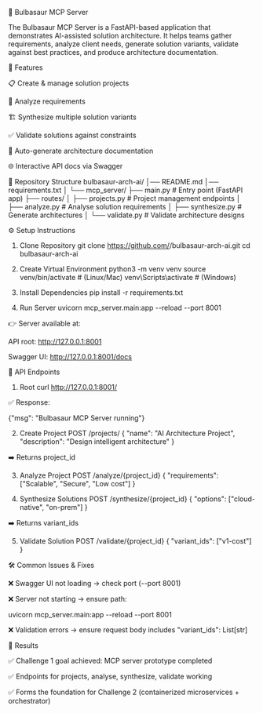 🐲 Bulbasaur MCP Server

The Bulbasaur MCP Server is a FastAPI-based application that demonstrates AI-assisted solution architecture.
It helps teams gather requirements, analyze client needs, generate solution variants, validate against best practices, and produce architecture documentation.

🚀 Features

📋 Create & manage solution projects

🔎 Analyze requirements

🏗️ Synthesize multiple solution variants

✅ Validate solutions against constraints

📑 Auto-generate architecture documentation

🌐 Interactive API docs via Swagger

📂 Repository Structure
bulbasaur-arch-ai/
│── README.md
│── requirements.txt
│
└── mcp_server/
    ├── main.py          # Entry point (FastAPI app)
    ├── routes/
    │   ├── projects.py  # Project management endpoints
    │   ├── analyze.py   # Analyse solution requirements
    │   ├── synthesize.py # Generate architectures
    │   └── validate.py  # Validate architecture designs

⚙️ Setup Instructions
1. Clone Repository
git clone https://github.com/<your-username>/bulbasaur-arch-ai.git
cd bulbasaur-arch-ai

2. Create Virtual Environment
python3 -m venv venv
source venv/bin/activate   # (Linux/Mac)
venv\Scripts\activate      # (Windows)

3. Install Dependencies
pip install -r requirements.txt

4. Run Server
uvicorn mcp_server.main:app --reload --port 8001


👉 Server available at:

API root: http://127.0.0.1:8001

Swagger UI: http://127.0.0.1:8001/docs

📡 API Endpoints
1. Root
curl http://127.0.0.1:8001/


✅ Response:

{"msg": "Bulbasaur MCP Server running"}

2. Create Project
POST /projects/
{
  "name": "AI Architecture Project",
  "description": "Design intelligent architecture"
}


➡️ Returns project_id

3. Analyze Project
POST /analyze/{project_id}
{
  "requirements": ["Scalable", "Secure", "Low cost"]
}

4. Synthesize Solutions
POST /synthesize/{project_id}
{
  "options": ["cloud-native", "on-prem"]
}


➡️ Returns variant_ids

5. Validate Solution
POST /validate/{project_id}
{
  "variant_ids": ["v1-cost"]
}

🛠️ Common Issues & Fixes

❌ Swagger UI not loading → check port (--port 8001)

❌ Server not starting → ensure path:

uvicorn mcp_server.main:app --reload --port 8001


❌ Validation errors → ensure request body includes "variant_ids": List[str]

🎯 Results

✅ Challenge 1 goal achieved: MCP server prototype completed

✅ Endpoints for projects, analyse, synthesize, validate working

✅ Forms the foundation for Challenge 2 (containerized microservices + orchestrator)
